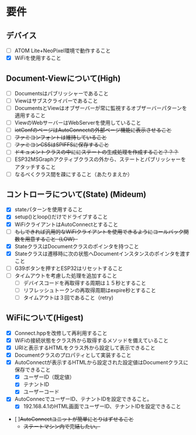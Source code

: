 
# 要件

## デバイス

- [ ] ATOM Lite+NeoPixel環境で動作すること
- [x] WiFiを使用すること

## Document-Viewについて(High)

- [ ] Documentsはパブリッシャーであること
- [ ] Viewはサブスクライバーであること
- [ ] DocumentsとViewはオブザーバーが常に監視するオブザーバーパターンを適用すること
- [ ] ViewのWebサーバーはWebServerを使用していること
- [ ] ~~iotConfのページはAutoConnectの外部ページ機能に表示させること~~
- [ ] ~~ファミコンフォントは維持していること~~
- [ ] ~~ファミコンCSSはSPIFFSに保存すること~~
- [ ] ~~ドキュメントクラスの中ににステートの生成処理を作成すること？？？~~
- [ ] ESP32MSGraphアクティブクラスの外から、ステートとパブリッシャーをアタッチすること
- [ ] なるべくクラス間を疎にすること（あたりまえか）

## コントローラについて(State) (Mideum)

- [x] stateパターンを使用すること
- [x] setup()とloop()だけでドライブすること
- [x] WiFiクライアントはAutoConnectとすること
- [ ] ~~もしできれば汎用的なWiFiクライアントを使用できるようにコールバック関数を用意すること（LOW）~~
- [x] StateクラスはDocumentクラスのポインタを持つこと
- [x] Stateクラスは遷移時に次の状態へDocumentインスタンスのポインタを渡すこと
- [ ] G39ボタンを押すとESP32はリセットすること
- [ ] タイムアウトを考慮した処理を追加すること
  - [ ] デバイスコードを再取得する周期は１５秒とすること
  - [ ] リフレッシュトークンの再取得周期はexpire秒とすること
  - [ ] タイムアウトは３回であること（retry)

## WiFiについて(Higest)

- [x] Connect.hppを改修して再利用すること
- [x] WiFiの接続状態をクラス外から取得するメソッドを備えていること
- [x] URIと表示するHTMLをクラス外から設定して表示できること
- [x] Documentクラスのプロパティとして実装すること
- [x] AutoConnectが表示するHTMLから設定された設定値はDocumentクラスに保存できること
  - [x] ユーザーID（既定値）  
  - [x] テナントID
  - [x] ユーザーコード
- [x] AutoConnecでユーザーID、テナントIDを設定できること。
  - [x] 192.168.4.1のHTML画面でユーザーID、テナントIDを設定できること
- [ ]~~AutoConnectユニットが簡単にとりはずせること~~
  - ~~ステートマシン内で完結したい。~~
